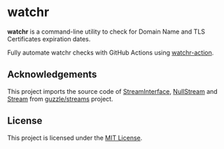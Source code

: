 # watchr

**watchr** is a command-line utility to check for Domain Name and TLS Certificates expiration dates.

Fully automate watchr checks with GitHub Actions using [watchr-action](https://github.com/flavioheleno/watchr-action).

## Acknowledgements

This project imports the source code of [StreamInterface](src/Console/Contracts/Streams/StreamInterface.php),
[NullStream](src/Console/Streams/NullStream.php) and [Stream](src/Console/Streams/Stream.php) from
[guzzle/streams](https://github.com/guzzle/streams) project.

## License

This project is licensed under the [MIT License](LICENSE).
